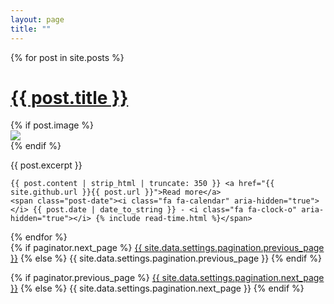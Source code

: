 ```yaml
---
layout: page
title: ""
---
```


<!-- <ul class="posts">
  {% for post in site.posts %}

    {% unless post.next %}
      <h3>{{ post.date | date: '%Y' }}</h3>
    {% else %}
      {% capture year %}{{ post.date | date: '%Y' }}{% endcapture %}
      {% capture nyear %}{{ post.next.date | date: '%Y' }}{% endcapture %}
      {% if year != nyear %}
        <h3>{{ post.date | date: '%Y' }}</h3>
      {% endif %}
    {% endunless %}

    <li itemscope>
      <a href="{{ site.github.url }}{{ post.url }}">{{ post.title }}</a>
      <p class="post-date"><span><i class="fa fa-calendar" aria-hidden="true"></i> {{ post.date | date: "%B %-d" }} - <i class="fa fa-clock-o" aria-hidden="true"></i> {% include read-time.html %}</span></p>
    </li>

  {% endfor %}
</ul> -->

{% for post in site.posts %}
<div class="posts">
  <h1>
    <a href="{{ site.github.url }}{{ post.url }}">{{ post.title }}</a>
  </h1>
  {% if post.image %}
  <div class="thumbnail-container">
    <a href="{{ site.github.url }}{{ post.url }}"><img src="{{ site.github.url }}/assets/img/{{ post.image }}"></a>
  </div>
  {% endif %}
  <p>
    {{ post.excerpt }}

    {{ post.content | strip_html | truncate: 350 }} <a href="{{ site.github.url }}{{ post.url }}">Read more</a>
    <span class="post-date"><i class="fa fa-calendar" aria-hidden="true"></i> {{ post.date | date_to_string }} - <i class="fa fa-clock-o" aria-hidden="true"></i> {% include read-time.html %}</span>
  </p>
</div>
{% endfor %}



<!-- Pagination links -->
<div class="pagination">
  {% if paginator.next_page %}
    <a class="pagination-button pagination-active next" href="{{ site.github.url }}{{ paginator.next_page_path }}">{{ site.data.settings.pagination.previous_page }}</a>
  {% else %}
    <span class="pagination-button">{{ site.data.settings.pagination.previous_page }}</span>
  {% endif %}

  {% if paginator.previous_page %}
    <a class="pagination-button pagination-active" href="{{ site.baseurl }}{{ paginator.previous_page_path }}">{{ site.data.settings.pagination.next_page }}</a>
  {% else %}
    <span class="pagination-button">{{ site.data.settings.pagination.next_page }}</span>
  {% endif %}
</div>
